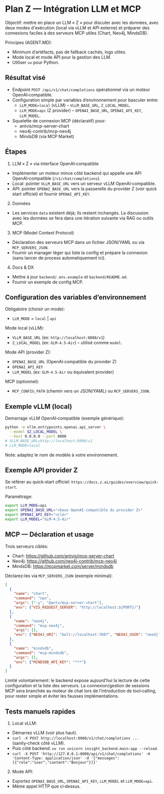 # Plan Z — Intégration LLM et MCP

Objectif: mettre en place un LLM « Z » pour discuter avec les données, avec deux modes d'exécution (local via vLLM et API externe) et préparer des connexions faciles à des serveurs MCP utiles (Chart, Neo4j, MindsDB).

Principes (AGENT.MD):
- Minimum d’artéfacts, pas de fallback cachés, logs utiles.
- Mode local et mode API pour la gestion des LLM.
- Utiliser `uv` pour Python.

## Résultat visé

- Endpoint `POST /api/v1/chat/completions` opérationnel via un moteur OpenAI‑compatible.
- Configuration simple par variables d’environnement pour basculer entre:
  - `LLM_MODE=local` (vLLM) – `VLLM_BASE_URL`, `Z_LOCAL_MODEL`.
  - `LLM_MODE=api` (Z provider) – `OPENAI_BASE_URL`, `OPENAI_API_KEY`, `LLM_MODEL`.
- Squelette de connexion MCP (déclaratif) pour:
  - antvis/mcp-server-chart
  - neo4j-contrib/mcp-neo4j
  - MindsDB (via MCP Market)

## Étapes

1) LLM « Z » via interface OpenAI‑compatible
- Implémenter un moteur mince côté backend qui appelle une API OpenAI‑compatible (`/v1/chat/completions`).
- Local: pointer `VLLM_BASE_URL` vers un serveur vLLM OpenAI‑compatible.
- API: pointer `OPENAI_BASE_URL` vers la passerelle du provider Z (voir quick start officiel) et fournir `OPENAI_API_KEY`.

2) Données
- Les services `data` existent déjà; ils restent inchangés. La discussion avec les données se fera dans une itération suivante via RAG ou outils MCP.

3) MCP (Model Context Protocol)
- Déclaration des serveurs MCP dans un fichier JSON/YAML ou via `MCP_SERVERS_JSON`.
- Fournir un manager léger qui liste la config et prépare la connexion (sans lancer de process automatiquement ici).

4) Docs & DX
- Mettre à jour `backend/.env.example` et `backend/README.md`.
- Fournir un exemple de config MCP.

## Configuration des variables d’environnement

Obligatoire (choisir un mode):
- `LLM_MODE` = `local` | `api`

Mode local (vLLM):
- `VLLM_BASE_URL` (ex: `http://localhost:8000/v1`)
- `Z_LOCAL_MODEL` (ex: `GLM-4.5-Air`) – utilisé comme `model`.

Mode API (provider Z):
- `OPENAI_BASE_URL` (OpenAI‑compatible du provider Z)
- `OPENAI_API_KEY`
- `LLM_MODEL` (ex: `GLM-4.5-Air` ou équivalent provider)

MCP (optionnel):
- `MCP_CONFIG_PATH` (chemin vers un JSON/YAML) ou `MCP_SERVERS_JSON`.

## Exemple vLLM (local)

Demarrage vLLM OpenAI‑compatible (exemple générique):

```bash
python -m vllm.entrypoints.openai.api_server \
  --model $Z_LOCAL_MODEL \
  --host 0.0.0.0 --port 8000
# VLLM_BASE_URL=http://localhost:8000/v1
# LLM_MODE=local
```

Note: adaptez le nom de modèle à votre environnement.

## Exemple API provider Z

Se référer au quick‑start officiel: `https://docs.z.ai/guides/overview/quick-start`.

Paramétrage:

```bash
export LLM_MODE=api
export OPENAI_BASE_URL="<base OpenAI-compatible du provider Z>"
export OPENAI_API_KEY="<clé>"
export LLM_MODEL="GLM-4.5-Air"
```

## MCP — Déclaration et usage

Trois serveurs ciblés:
- Chart: https://github.com/antvis/mcp-server-chart
- Neo4j: https://github.com/neo4j-contrib/mcp-neo4j
- MindsDB: https://mcpmarket.com/server/mindsdb

Déclarez‑les via `MCP_SERVERS_JSON` (exemple minimal):

```json
[
  {
    "name": "chart",
    "command": "npx",
    "args": ["-y", "@antv/mcp-server-chart"],
    "env": {"VIS_REQUEST_SERVER": "http://localhost:${PORT}/"}
  },
  {
    "name": "neo4j",
    "command": "mcp-neo4j",
    "args": [],
    "env": {"NEO4J_URI": "bolt://localhost:7687", "NEO4J_USER": "neo4j", "NEO4J_PASSWORD": "***"}
  },
  {
    "name": "mindsdb",
    "command": "mcp-mindsdb",
    "args": [],
    "env": {"MINDSDB_API_KEY": "***"}
  }
]
```

Limité volontairement: le backend expose aujourd’hui la lecture de cette configuration et la liste des serveurs. La connexion/gestion de sessions MCP sera branchée au moteur de chat lors de l’introduction de tool‑calling, pour rester simple et éviter les fausses implémentations.

## Tests manuels rapides

1) Local vLLM:
- Démarrez vLLM (voir plus haut).
- `curl -X POST http://localhost:8000/v1/chat/completions ...` (sanity‑check côté vLLM).
- Puis côté backend: `uv run uvicorn insight_backend.main:app --reload`.
- `curl -X POST 'http://127.0.0.1:8000/api/v1/chat/completions' -H 'Content-Type: application/json' -d '{"messages":[{"role":"user","content":"Bonjour"}]}'`

2) Mode API:
- Exportez `OPENAI_BASE_URL`, `OPENAI_API_KEY`, `LLM_MODEL` et `LLM_MODE=api`.
- Même appel HTTP que ci‑dessus.
